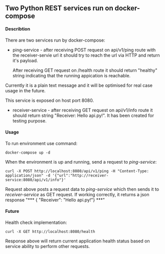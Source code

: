 ## Two Python REST services run on docker-compose

#### Describtion

There are two services run by docker-compose:
- ping-service - after receiving POST request on api/v1/ping route with the receiver-servie url it should try to reach the url via HTTP and return it's payload. 

  After receiving GET request on /health route it should return "healthy" string indicating that the running appication is reachable. 

Currently it is a plain text message and it will be optimised for real case usage in the future.
  
This service is exposed on host port 8080.
- receiver-service - after receiving GET request on api/v1/info route it should return string "Receiver: Hello api.py!". It has been created for testing purpose.

#### Usage

To run environment use command:

`docker-compose up -d`

When the environment is up and running, send a request to *ping-service*:

`curl -X POST http://localhost:8080/api/v1/ping -H "Content-Type: application/json" -d '{"url":"http://receiver-service:8080/api/v1/info"}'`

Request above posts a request data to *ping-service* which then sends it to *receiver-service* as GET request.
If working correctly, it returns a json response "*** { "Receiver": "Hello api.py!"} ***"

#### Future

Health check implementation:

`curl -X GET http://localhost:8080/health`

Response above will return current application health status based on service ability to perform other requests.

